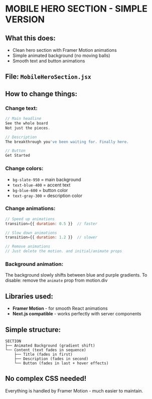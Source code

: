 # MOBILE HERO SECTION - SIMPLE VERSION

## What this does:

- Clean hero section with Framer Motion animations
- Simple animated background (no moving balls)
- Smooth text and button animations

## File: `MobileHeroSection.jsx`

## How to change things:

### Change text:

```jsx
// Main headline
See the whole board
Not just the pieces.

// Description
The breakthrough you've been waiting for. Finally here.

// Button
Get Started
```

### Change colors:

- `bg-slate-950` = main background
- `text-blue-400` = accent text
- `bg-blue-600` = button color
- `text-gray-300` = description color

### Change animations:

```jsx
// Speed up animations
transition={{ duration: 0.5 }}  // faster

// Slow down animations
transition={{ duration: 1.2 }}  // slower

// Remove animations
// Just delete the motion. and initial/animate props
```

### Background animation:

The background slowly shifts between blue and purple gradients.
To disable: remove the `animate` prop from motion.div

## Libraries used:

- **Framer Motion** - for smooth React animations
- **Next.js compatible** - works perfectly with server components

## Simple structure:

```
SECTION
├── Animated Background (gradient shift)
└── Content (text fades in sequence)
    ├── Title (fades in first)
    ├── Description (fades in second)
    └── Button (fades in last + hover effects)
```

## No complex CSS needed!

Everything is handled by Framer Motion - much easier to maintain.
